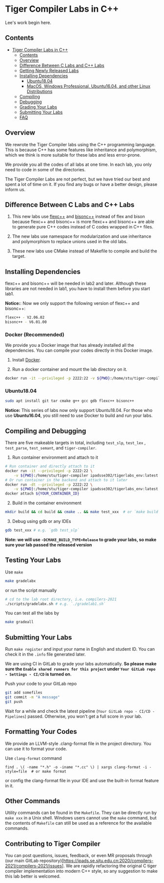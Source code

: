 # Tiger Compiler Labs in C++

Lee's work begin here.

## Contents

- [Tiger Compiler Labs in C++](#tiger-compiler-labs-in-c)
  - [Contents](#contents)
  - [Overview](#overview)
  - [Difference Between C Labs and C++ Labs](#difference-between-c-labs-and-c-labs)
  - [Getting Newly Released Labs](#getting-newly-released-labs)
  - [Installing Dependencies](#installing-dependencies)
    - [Ubuntu18.04](#ubuntu1804)
    - [MacOS, Windows Professional, Ubuntu16.04, and other Linux Distributions](#macos-windows-professional-ubuntu1604-and-other-linux-distributions)
  - [Compiling](#compiling)
  - [Debugging](#debugging)
  - [Grading Your Labs](#grading-your-labs)
  - [Submitting Your Labs](#submitting-your-labs)
  - [FAQ](#faq)

## Overview

We rewrote the Tiger Compiler labs using the C++ programming language. This is
because C++ has some features like inheritance and polymorphism, which we think
is more suitable for these labs and less error-prone.

We provide you all the codes of all labs at one time. In each lab, you only
need to code in some of the directories.

The Tiger Compiler Labs are not perfect, but we have tried our best and spent a
lot of time on it. If you find any bugs or have a better design, please inform
us.

## Difference Between C Labs and C++ Labs

1. This new labs use [flexc++](https://fbb-git.gitlab.io/flexcpp/manual/flexc++.html) and [bisonc++](https://fbb-git.gitlab.io/bisoncpp/manual/bisonc++.html) instead of flex and bison because flexc++ and bisonc++ is more flexc++ and bisonc++ are able to generate pure C++ codes instead of C codes wrapped in C++ files.

2. The new labs use namespace for modularization and use inheritance and polymorphism to replace unions used in the old labs.

3. These new labs use CMake instead of Makefile to compile and build the target.

## Installing Dependencies

flexc++ and bisonc++ will be needed in lab2 and later.
Although these libraries are not needed in lab1, you have to install them before you start lab1.

**Notice:**: Now we only support the following version of flexc++ and bisonc++:

```bash
flexc++ - V2.06.02
bisonc++ - V6.01.00
```

### Docker (Recommended)

We provide you a Docker image that has already installed all the dependencies. You can compile your codes directly in this Docker image.

1. Install [Docker](https://docs.docker.com/).

2. Run a docker container and mount the lab directory on it.

```bash
docker run -it --privileged -p 2222:22 -v ${PWD}:/home/stu/tiger-compiler ipadsse302/tigerlabs_env:latest  # or make docker-run
```

### Ubuntu18.04

```bash
sudo apt install git tar cmake g++ gcc gdb flexc++ bisonc++
```

**Notice:** This series of labs now only support Ubuntu18.04. For those who use **Ubuntu16.04**, you still need to use Docker to build and run your labs.

## Compiling and Debugging

There are five makeable targets in total, including `test_slp`, `test_lex`
, `test_parse`, `test_semant`,  and `tiger-compiler`.

1. Run container environment and attach to it

```bash
# Run container and directly attach to it
docker run -it --privileged -p 2222:22 \
    -v ${PWD}:/home/stu/tiger-compiler ipadsse302/tigerlabs_env:latest  # or `make docker-run`
# Or run container in the backend and attach to it later
docker run -dt --privileged -p 2222:22 \
    -v ${PWD}:/home/stu/tiger-compiler ipadsse302/tigerlabs_env:latest
docker attach ${YOUR_CONTAINER_ID}
```

2. Build in the container environment

```bash
mkdir build && cd build && cmake .. && make test_xxx  # or `make build`
```

3. Debug using gdb or any IDEs

```bash
gdb test_xxx # e.g. `gdb test_slp`
```

**Note: we will use `-DCMAKE_BUILD_TYPE=Release` to grade your labs, so make
sure your lab passed the released version**

## Testing Your Labs

Use `make`
```bash
make gradelabx
```
or run the script manually
```bash
# cd to the lab root directory, i.e. compilers-2021
./scripts/gradelabx.sh # e.g. `./gradelab1.sh`
```

You can test all the labs by
```bash
make gradeall
```

## Submitting Your Labs

Run `make register` and input your name in English and student ID. You can
check it in the `.info` file generated later.

We are using CI in GitLab to grade your labs automatically. **So please make
sure the `Enable shared runners for this project`
under `Your GitLab repo - Settings - CI/CD` is turned on**.

Push your code to your GitLab repo
```bash
git add somefiles
git commit -m "A message"
git push
```

Wait for a while and check the latest pipeline (`Your GitLab repo - CI/CD -
Pipelines`) passed. Otherwise, you won't get a full score in your lab.

## Formatting Your Codes

We provide an LLVM-style .clang-format file in the project directory. You can use it to format your code.

Use `clang-format` command
```
find . \( -name "*.h" -o -iname "*.cc" \) | xargs clang-format -i -style=file  # or make format
```

or config the clang-format file in your IDE and use the built-in format feature in it.

## Other Commands

Utility commands can be found in the `Makefile`. They can be directly run by `make xxx` in a Unix shell. Windows users cannot use the `make` command, but the contents of `Makefile` can still be used as a reference for the available commands.

## Contributing to Tiger Compiler

You can post questions, issues, feedback, or even MR proposals through (our main GitLab repository)[https://ipads.se.sjtu.edu.cn:2020/compilers-2021/compilers-2021/issues]. We are rapidly refactoring the original C tiger compiler implementation into modern C++ style, so any suggestion to make this lab better is welcomed.
